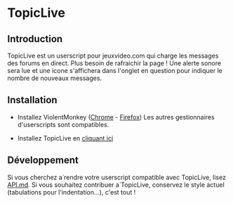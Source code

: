 # TopicLive

## Introduction

TopicLive est un userscript pour jeuxvideo.com qui charge les messages des forums en direct. Plus besoin de rafraichir la page !
Une alerte sonore sera lue et une icone s'affichera dans l'onglet en question pour indiquer le nombre de nouveaux messages.

## Installation

- Installez ViolentMonkey ([Chrome](https://chrome.google.com/webstore/detail/violentmonkey/jinjaccalgkegednnccohejagnlnfdag) - [Firefox](https://addons.mozilla.org/firefox/addon/violentmonkey))
Les autres gestionnaires d'userscripts sont compatibles.

- Installez TopicLive en [cliquant ici](https://github.com/Kiwec/TopicLive/raw/master/topiclive.user.js)

## Développement

Si vous cherchez а̀ rendre votre userscript compatible avec TopicLive, lisez [API.md](https://github.com/Kiwec/TopicLive/blob/master/API.md).
Si vous souhaitez contribuer а̀ TopicLive, conservez le style actuel (tabulations pour l'indentation...), c'est tout !
